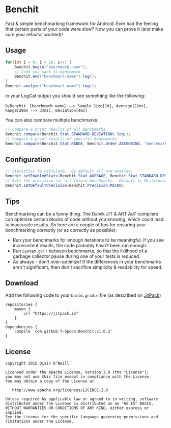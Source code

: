 Benchit
============
Fast & simple benchmarking framework for Android.  Ever had the feeling that certain parts of your code were slow? Now you can prove it (and make sure your refactor worked)!  

Usage
------
```java
for(int i = 0; i < 10; i++) {
    Benchit.begin("benchmark-name");
    // Code you want to benchmark
    Benchit.end("benchmark-name").log();
}
Benchit.analyze("benchmark-name").log();
```
In your LogCat output you should see something like the following:
```
D/Benchit﹕[benchmark-name] --> Sample Size[10], Average[22ms], Range[20ms --> 33ms], Deviation[4ms]
```
You can also compare multiple benchmarks:
```java
// Compare & print results of all Benchmarks
Benchit.compare(Benchit.Stat.STANDARD_DEVIATION).log();
// Compare & print results of specific Benchmarks
Benchit.compare(Benchit.Stat.RANGE, Benchit.Order.ASCENDING, "benchmark-one", "benchmark-two").log();
```

Configuration
------
```java
// Statistics to calculate.  By default all are enabled.
Benchit.setEnabledStats(Benchit.Stat.AVERAGE, Benchit.Stat.STANDARD_DEVIATION);
// Sets the precision for all future benchmarks.  Default is Milliseconds
Benchit.setDefaultPrecision(Benchit.Precision.MICRO);
```

Tips
------
Benchmarking can be a funny thing.  The Dalvik JIT & ART AoT compilers can optimize certain blocks of code without you knowing, which could lead to inaccurate results. So here are a couple of tips for ensuring your benchmarking correctly (or as correctly as possible):
- Run your benchmarks for enough iterations to be meaningful.  If you see inconsistent results, the code probably hasn't been run enough.
- Run `System.gc()` between benchmarks, so that the liklihood of a garbage collector pause during one of your tests is reduced.
- As always - don't over-optimize!  If the differences in your benchmarks aren't significant, then don't sacrifice simplicity & readability for speed.


Download
------
Add the following code to your `build.gradle` file (as described on [JitPack])
```
repositories {
    maven {
        url "https://jitpack.io"
    }
}
dependencies {
    compile 'com.github.T-Spoon:Benchit:v1.0.2'
}
```

License
-------

    Copyright 2015 Oisín O'Neill

    Licensed under the Apache License, Version 2.0 (the "License");
    you may not use this file except in compliance with the License.
    You may obtain a copy of the License at

       http://www.apache.org/licenses/LICENSE-2.0

    Unless required by applicable law or agreed to in writing, software
    distributed under the License is distributed on an "AS IS" BASIS,
    WITHOUT WARRANTIES OR CONDITIONS OF ANY KIND, either express or implied.
    See the License for the specific language governing permissions and
    limitations under the License.
    
[JitPack]:https://jitpack.io/#T-Spoon/Benchit/v1.0.2